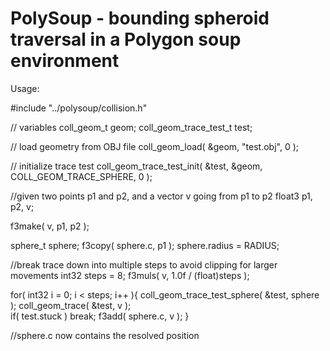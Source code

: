 # PolySoup - bounding spheroid traversal in a Polygon soup environment

Usage:

#include "../polysoup/collision.h"

// variables
coll_geom_t geom;
coll_geom_trace_test_t test;

// load geometry from OBJ file
coll_geom_load( &geom, "test.obj", 0 );

// initialize trace test
coll_geom_trace_test_init( &test, &geom, COLL_GEOM_TRACE_SPHERE, 0 );

//given two points p1 and p2, and a vector v going from p1 to p2 
float3 p1, p2, v;

f3make( v, p1, p2 );

sphere_t sphere;
f3copy( sphere.c, p1 );
sphere.radius = RADIUS;

//break trace down into multiple steps to avoid clipping for larger movements
int32 steps = 8;
f3muls( v, 1.0f / (float)steps );

for( int32 i = 0; i < steps; i++ ){
  coll_geom_trace_test_sphere( &test, sphere ); 
  coll_geom_trace( &test, v );  
  if( test.stuck )
    break;
  f3add( sphere.c, v );
}

//sphere.c now contains the resolved position
